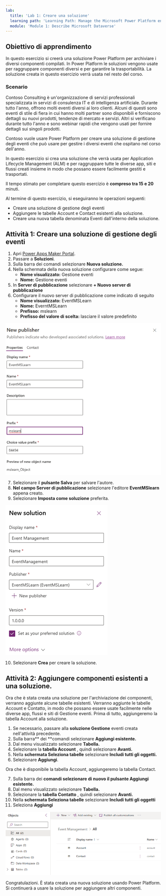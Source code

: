 ```yaml
---
lab:
  title: 'Lab 1: Creare una soluzione'
  learning path: 'Learning Path: Manage the Microsoft Power Platform environment'
  module: 'Module 1: Describe Microsoft Dataverse'
---
```


## Obiettivo di apprendimento

In questo esercizio si creerà una soluzione Power Platform per archiviare i diversi componenti compilati. In Power Platform le soluzioni vengono usate per raggruppare componenti diversi e per garantire la trasportabilità. La soluzione creata in questo esercizio verrà usata nel resto del corso.

### Scenario

Contoso Consulting è un'organizzazione di servizi professionali specializzata in servizi di consulenza IT e di intelligenza artificiale. Durante tutto l'anno, offrono molti eventi diversi ai loro clienti. Alcuni di questi sono eventi di stile di fiera in cui hanno molti partner sono disponibili e forniscono dettagli su nuovi prodotti, tendenze di mercato e servizi. Altri si verificano durante tutto l'anno e sono webinar rapidi che vengono usati per fornire dettagli sui singoli prodotti.

Contoso vuole usare Power Platform per creare una soluzione di gestione degli eventi che può usare per gestire i diversi eventi che ospitano nel corso dell'anno.

In questo esercizio si crea una soluzione che verrà usata per Application Lifecycle Management (ALM) e per raggruppare tutte le diverse app, siti e flussi creati insieme in modo che possano essere facilmente gestiti e trasportati.

Il tempo stimato per completare questo esercizio è **compreso tra 15 e 20** minuti.

Al termine di questo esercizio, si eseguiranno le operazioni seguenti:

- Creare una soluzione di gestione degli eventi
- Aggiungere le tabelle Account e Contact esistenti alla soluzione.
- Creare una nuova tabella denominata Eventi dall'interno della soluzione.

## Attività 1: Creare una soluzione di gestione degli eventi

1.  Apri [Power Apps Maker Portal](https://make.powerapps.com).
2.  Passare a **Soluzioni**.
3.  Sulla barra dei comandi selezionare **Nuova soluzione.**
4.  Nella schermata della nuova soluzione configurare come segue:
    - **Nome visualizzato:** Gestione eventi
    - **Nome:** Gestione eventi
5.  In **Server di pubblicazione** selezionare **+ Nuovo server di pubblicazione**
6.  Configurare il nuovo server di pubblicazione come indicato di seguito
    - **Nome visualizzato:** EventMSLearn
    - **Nome:** EverntMSLearn
    - **Prefisso:** mslearn
    - **Prefisso del valore di scelta:** lasciare il valore predefinito

![Screenshot della schermata Crea nuovo server di pubblicazione.](media/61fa62c324d424f7c73c8291a0724130.png)

7.  Selezionare il **pulsante Salva** per salvare l'autore.
8.  **Nel campo Server di pubblicazione** selezionare l'editore **EventMSlearn** appena creato.
9.  Selezionare **Imposta come soluzione** preferita.

![Screenshot della soluzione completata](media/f968526926661bfa401f10742e6f376f.png)

10.  Selezionare **Crea** per creare la soluzione.

## Attività 2: Aggiungere componenti esistenti a una soluzione.

Ora che è stata creata una soluzione per l'archiviazione dei componenti, verranno aggiunte alcune tabelle esistenti. Verranno aggiunte le tabelle Account e Contatto, in modo che possano essere usate facilmente nelle diverse app, flussi e siti di Gestione eventi. Prima di tutto, aggiungeremo la tabella Account alla soluzione.

1.  Se necessario, passare alla **soluzione Gestione** eventi creata nell'attività precedente.
2.  Sulla barra** dei **comandi selezionare **Aggiungi esistente.**
3.  Dal menu visualizzato selezionare **Tabella.**
4.  Selezionare la **tabella Account** , quindi selezionare **Avanti.**
5.  Nella **schermata Seleziona tabelle** selezionare **Includi tutti gli oggetti.**
6.  Selezionare **Aggiungi**.

Ora che è disponibile la tabella Account, aggiungeremo la tabella Contact.

7.  Sulla barra dei **comandi selezionare di nuovo il **pulsante Aggiungi esistente**.**
8.  Dal menu visualizzato selezionare **Tabella.**
9.  Selezionare la **tabella Contatto** , quindi selezionare **Avanti.**
10.  Nella **schermata Seleziona tabelle** selezionare **Includi tutti gli oggetti**
11.  Seleziona **Aggiungi**

![Screenshot che mostra le tabelle Account e Contact nella soluzione.](media/a53817e242fca7371765583d9e565c36.png)

Congratulazioni. È stata creata una nuova soluzione usando Power Platform. Si continuerà a usare la soluzione per aggiungere altri componenti.

